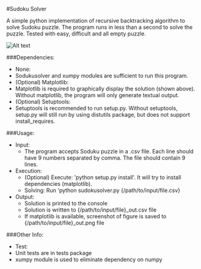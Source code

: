 #Sudoku Solver

A simple python implementation of recursive backtracking algorithm to solve Sudoku puzzle. 
The program runs in less than a second to solve the puzzle. Tested with easy, difficult and all empty puzzle.

![Alt text](https://github.com/ipower2/Sudoku-Solver/blob/master/data/input_out.png "Sample solution")

###Dependencies:
- None: 
 - Sodukusolver and xumpy modules are sufficient to run this program.
- (Optional) Matplotlib: 
 - Matplotlib is required to graphically display the solution (shown above). Without matplotlib, the program will only generate textual output.
- (Optional) Setuptools:
 - Setuptools is recommended to run setup.py. Without setuptools, setup.py will still run by using distutils package, but does not support install_requires.
 
###Usage:
- Input: 
  - The program accepts Soduku puzzle in a .csv file. Each line should have 9 numbers separated by comma. The file should contain 9 lines.
- Execution:
  - (Optional) Execute: 'python setup.py install'. It will try to install dependencies (matplotlib).
  - Solving: Run 'python sudokusolver.py {/path/to/input/file.csv}
- Output: 
  - Solution is printed to the console
  - Solution is written to {/path/to/input/file}_out.csv file
  - If matplotlib is available, screenshot of figure is saved to {/path/to/input/file}_out.png file

###Other Info:
- Test: 
 - Unit tests are in tests package
- xumpy module is used to eliminate dependency on numpy
 
